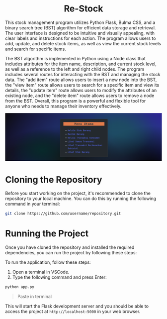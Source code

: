 <h1 style="text-align: center; font-size: 2em;">Re-Stock</h1>

This stock management program utilizes Python Flask, Bulma CSS, and a binary search tree (BST) algorithm for efficient data storage and retrieval. The user interface is designed to be intuitive and visually appealing, with clear labels and instructions for each action. The program allows users to add, update, and delete stock items, as well as view the current stock levels and search for specific items.

The BST algorithm is implemented in Python using a Node class that includes attributes for the item name, description, and current stock level, as well as a reference to the left and right child nodes. The program includes several routes for interacting with the BST and managing the stock data. The "add item" route allows users to insert a new node into the BST, the "view item" route allows users to search for a specific item and view its details, the "update item" route allows users to modify the attributes of an existing node, and the "delete item" route allows users to remove a node from the BST. Overall, this program is a powerful and flexible tool for anyone who needs to manage their inventory effectively.

![Alt text](/img/gambar1.png)

# Cloning the Repository

Before you start working on the project, it's recommended to clone the repository to your local machine. You can do this by running the following command in your terminal:

```bash
git clone https://github.com/username/repository.git
```
# Running the Project

Once you have cloned the repository and installed the required dependencies, you can run the project by following these steps:

To run the application, follow these steps:

1. Open a terminal in VSCode.
2. Type the following command and press Enter:
```bash
python app.py 
```
>Paste in terminal 

This will start the Flask development server and you should be able to access the project at `http://localhost:5000` in your web browser.
